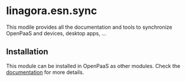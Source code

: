 # linagora.esn.sync

This modile provides all the documentation and tools to synchronize OpenPaaS and devices, desktop apps, ...

## Installation

This module can be installed in OpenPaaS as other modules. Check the [documentation](http://docs.open-paas.org/) for more details.
